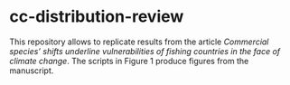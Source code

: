 # cc-distribution-review

This repository allows to replicate results from the article *Commercial species’ shifts underline vulnerabilities of fishing countries in the face of climate change*. The scripts in Figure 1 produce figures from the manuscript.
